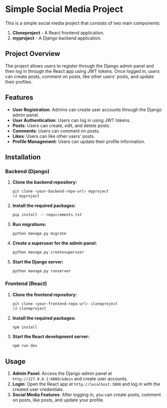 # Simple Social Media Project

This is a simple social media project that consists of two main components:

1. **Cloneproject** - A React frontend application.
2. **myproject** - A Django backend application.

## Project Overview

The project allows users to register through the Django admin panel and then log in through the React app using JWT tokens. Once logged in, users can create posts, comment on posts, like other users' posts, and update their profiles.

## Features

- **User Registration**: Admins can create user accounts through the Django admin panel.
- **User Authentication**: Users can log in using JWT tokens.
- **Posts**: Users can create, edit, and delete posts.
- **Comments**: Users can comment on posts.
- **Likes**: Users can like other users' posts.
- **Profile Management**: Users can update their profile information.

## Installation

### Backend (Django)

1. **Clone the backend repository:**
    ```bash
    git clone <your-backend-repo-url> myproject
    cd myproject
    ```

2. **Install the required packages:**
    ```bash
    pip install -r requirements.txt
    ```

3. **Run migrations:**
    ```bash
    python manage.py migrate
    ```

4. **Create a superuser for the admin panel:**
    ```bash
    python manage.py createsuperuser
    ```

5. **Start the Django server:**
    ```bash
    python manage.py runserver
    ```

### Frontend (React)

1. **Clone the frontend repository:**
    ```bash
    git clone <your-frontend-repo-url> cloneproject
    cd cloneproject
    ```

2. **Install the required packages:**
    ```bash
    npm install
    ```

3. **Start the React development server:**
    ```bash
    npm run dev
    ```

## Usage

1. **Admin Panel**: Access the Django admin panel at `http://127.0.0.1:8000/admin` and create user accounts.
2. **Login**: Open the React app at `http://localhost:3000` and log in with the created user credentials.
3. **Social Media Features**: After logging in, you can create posts, comment on posts, like posts, and update your profile.
